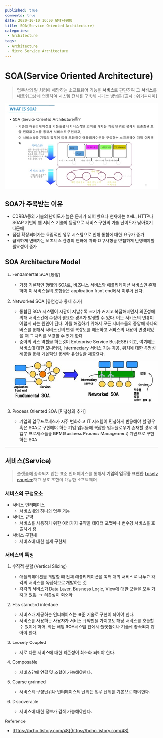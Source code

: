```yaml
---
published: true
comments: true
date: 2020-10-10 16:00 GMT+0900
title: SOA(Service Oriented Architecture)
categories:
 - Architecture
tags: 
 - Architecture
 - Micro Service Architecture
---
```


# SOA(Service Oriented Architecture)

> 업무상의 일 처리에 해당하는 소프트웨어 기능을 **서비스**로 판단하여 
그 **서비스**를 네트워크상에 연동하여 시스템 전체를 구축해 나가는 방법론
[출처 : 위키피디아]

![assets/images/SOA/SOA.png](assets/images/SOA/SOA.png)

## SOA가 주목받는 이유

- CORBA등의 기술의 난이도가 높은 문제가 되어 왔으나 현재에는 XML, HTTP나 SOAP 기반의
웹 서비스 기술의 등장으로 서비스 구현의 기술 난이도가 낮아졌기 때문에
- 점점 확장되어가는 독립적인 업무 시스템으로 인해 통합에 대한 요구가 증가
- 급격하게 변해가는 비즈니스 환경의 변화에 따라 요구사항을 민첩하게 반영해야할
필요성이 증가

## SOA Architecture Model

1. Fondamental SOA [통합]
   
    - 가장 기본적인 형태의 SOA로, 비즈니스 서비스와 애플리케이션 서비스만 존재하며 이 서비스들의 조합들은 application front end에서 이루어 진다.
2. Networked SOA [유연성과 통제 추가]
    - 통합된 SOA 시스템이 시간이 지날수록 크기가 커지고 복잡해지면서 의존성에 의해 서비스간에 수정이 필요한 경우가 발생할 수 있다. 이는 서비스의 변경이 어렵게 되는 원인이 된다.
    이를 해결하기 위해서 모든 서비스들의 중앙에 하나의 버스를 통해서 서비스간의 연결 복잡도를 해소하고 서비스의 내용이 변경되었을 때 그 차리를 보강할 수 있게 한다.
    - 중아의 버스 역할을 하는것이 Enterprise Service Bus(ESB) 이고, 여기에는 서비스에 대한 
    모니터링, Intermediary 서비스 기능 제공, 위치에 대한 투명성 제공을 통해 기본적인 통제와 유연성을 제공한다.

    ![assets/images/SOA/SOA2.png](assets/images/SOA/SOA2.png)

3. Process Oriented SOA [민첩성의 추가]
    - 기업의 업무프로세스가 자주 변화하고 IT 시스템이 민첩하게 반응해야 할 경우 혹은 SOA로 구현해야 하는 기업 업무들에 복잡한 업무플로우가 존재할 경우 이 업무 프로세스들을
    BPM(Business Process Management) 기반으로 구현하는 SOA

---

## 서비스(Service)

> 플랫폼에 종속되지 않는 표준 인터페이스를 통해서 **기업의 업무를 표현한** [Losely coupled](https://en.wikipedia.org/wiki/Loose_coupling)하고 상호 조합이 가능한 소프트웨어

### 서비스의 구성요소

- 서비스 인터페이스
    - 서비스내의 하나의 업무 기능
- 서비스 규약
    - 서비스를 사용하기 위한 여러가지 규약을 데이터 포맷이나 변수형 서비스를 호출하기 정
- 서비스 구현체
    - 서비스에 대한 실제 구현체

### 서비스의 특징

1. 수직적 분할 (Vertical Slicing)
    - 애플리케이션을 개발할 때 전체 애플리케이션을 여러 개의 서비스로 나누고 각각의 
    서비스를 독립적으로 개발하는 것
    - 각각의 서비스가 Data Layer, Business Logic, View에 대한 모듈을 모두 가지고 있음. 
    → 의존성이 최소화
2. Has standard interface
    - 서비스가 제공하는 인터페이스는 표준 기술로 구현이 되어야 한다.
    - 서비스를 사용하는 사용자가 서비스 규약만을 가지고도 해당 서비스를 호출할 수 있어야 
    하며, 이는 해당 SOA시스템 안에서 플랫폼이나 기술에 종속되지 않아야 한다.
3. Loosely Coupled
    - 서로 다른 서비스에 대한 의존성이 최소화 되어야 한다.

4. Composable
    - 서비스간에 연결 및 조합이 가능해야한다.
5. Coarse grainned
    - 서비스의 구성단위나 인터페이스의 단위는 업무 단위를 기본으로 해야한다.
6. Discoverable
    - 서비스에 대한 정보가 검색 가능해야한다.

Reference

  - [https://bcho.tistory.com/48](https://bcho.tistory.com/48)